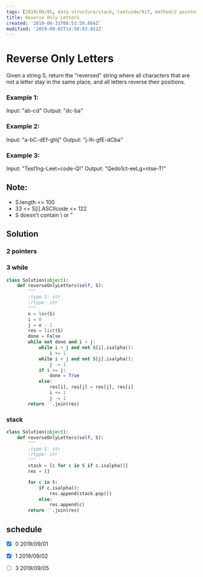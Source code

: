 ```yaml
---
tags: [2019/09/05, data structure/stack, leetcode/917, method/2 pointers, method/3 while]
title: Reverse Only Letters
created: '2019-08-31T08:53:58.864Z'
modified: '2019-09-02T14:50:03.012Z'
---
```


# Reverse Only Letters

Given a string S, return the "reversed" string where all characters that are not a letter stay in the same place, and all letters reverse their positions.


### Example 1:

Input: "ab-cd"
Output: "dc-ba"

### Example 2:

Input: "a-bC-dEf-ghIj"
Output: "j-Ih-gfE-dCba"

### Example 3:

Input: "Test1ng-Leet=code-Q!"
Output: "Qedo1ct-eeLg=ntse-T!"


## Note:

* S.length <= 100
* 33 <= S[i].ASCIIcode <= 122
* S doesn't contain \ or "


## Solution

### 2 pointers
### 3 while

```python
class Solution(object):
    def reverseOnlyLetters(self, S):
        """
        :type S: str
        :rtype: str
        """
        n = len(S)
        i = 0
        j = n - 1
        res = list(S)
        done = False
        while not done and i < j:
            while i < j and not S[i].isalpha():
                i += 1
            while i < j and not S[j].isalpha():
                j -= 1
            if i >= j:
                done = True
            else:
                res[i], res[j] = res[j], res[i]
                i += 1
                j -= 1
        return ''.join(res)
```

### stack

```python
class Solution(object):
    def reverseOnlyLetters(self, S):
        """
        :type S: str
        :rtype: str
        """
        stack = [c for c in S if c.isalpha()]
        res = []

        for c in S:
            if c.isalpha():
                res.append(stack.pop())
            else:
                res.append(c)
        return ''.join(res)
```

## schedule

* [x] 0 2019/09/01
* [x] 1 2019/09/02
* [ ] 3 2019/09/05

